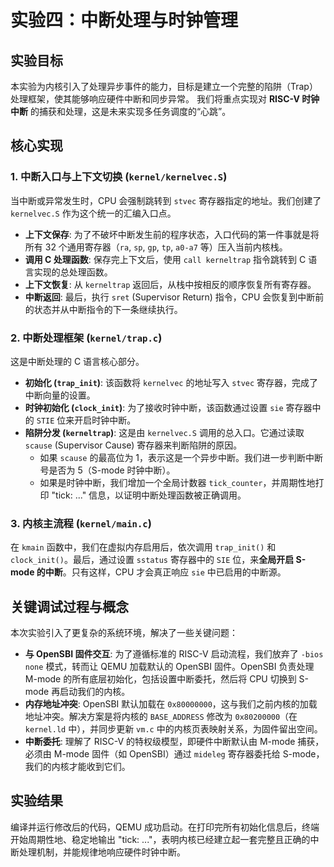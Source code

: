 # 实验四：中断处理与时钟管理

## 实验目标

本实验为内核引入了处理异步事件的能力，目标是建立一个完整的陷阱（Trap）处理框架，使其能够响应硬件中断和同步异常。  我们将重点实现对 **RISC-V 时钟中断** 的捕获和处理，这是未来实现多任务调度的“心跳”。

## 核心实现

### 1. 中断入口与上下文切换 (`kernel/kernelvec.S`)

当中断或异常发生时，CPU 会强制跳转到 `stvec` 寄存器指定的地址。我们创建了 `kernelvec.S` 作为这个统一的汇编入口点。
* **上下文保存**: 为了不破坏中断发生前的程序状态，入口代码的第一件事就是将所有 32 个通用寄存器（`ra`, `sp`, `gp`, `tp`, `a0-a7` 等）压入当前内核栈。
* **调用 C 处理函数**: 保存完上下文后，使用 `call kerneltrap` 指令跳转到 C 语言实现的总处理函数。
* **上下文恢复**: 从 `kerneltrap` 返回后，从栈中按相反的顺序恢复所有寄存器。
* **中断返回**: 最后，执行 `sret` (Supervisor Return) 指令，CPU 会恢复到中断前的状态并从中断指令的下一条继续执行。

### 2. 中断处理框架 (`kernel/trap.c`)

这是中断处理的 C 语言核心部分。
* **初始化 (`trap_init`)**: 该函数将 `kernelvec` 的地址写入 `stvec` 寄存器，完成了中断向量的设置。
* **时钟初始化 (`clock_init`)**: 为了接收时钟中断，该函数通过设置 `sie`  寄存器中的 `STIE` 位来开启时钟中断。
* **陷阱分发 (`kerneltrap`)**: 这是由 `kernelvec.S` 调用的总入口。它通过读取 `scause` (Supervisor Cause) 寄存器来判断陷阱的原因。
    * 如果 `scause` 的最高位为 1，表示这是一个异步中断。我们进一步判断中断号是否为 5（S-mode 时钟中断）。
    * 如果是时钟中断，我们增加一个全局计数器 `tick_counter`，并周期性地打印 "tick: ..." 信息，以证明中断处理函数被正确调用。

### 3. 内核主流程 (`kernel/main.c`)

在 `kmain` 函数中，我们在虚拟内存启用后，依次调用 `trap_init()` 和 `clock_init()`。最后，通过设置 `sstatus` 寄存器中的 `SIE`  位，来**全局开启 S-mode 的中断**。只有这样，CPU 才会真正响应 `sie` 中已启用的中断源。

## 关键调试过程与概念

本次实验引入了更复杂的系统环境，解决了一些关键问题：

* **与 OpenSBI 固件交互**: 为了遵循标准的 RISC-V 启动流程，我们放弃了 `-bios none` 模式，转而让 QEMU 加载默认的 OpenSBI 固件。OpenSBI 负责处理 M-mode 的所有底层初始化，包括设置中断委托，然后将 CPU 切换到 S-mode 再启动我们的内核。
* **内存地址冲突**: OpenSBI 默认加载在 `0x80000000`，这与我们之前内核的加载地址冲突。解决方案是将内核的 `BASE_ADDRESS` 修改为 `0x80200000`（在 `kernel.ld` 中），并同步更新 `vm.c` 中的内核页表映射关系，为固件留出空间。
* **中断委托**: 理解了 RISC-V 的特权级模型，即硬件中断默认由 M-mode 捕获，必须由 M-mode 固件（如 OpenSBI）通过 `mideleg` 寄存器委托给 S-mode，我们的内核才能收到它们。

## 实验结果

编译并运行修改后的代码，QEMU 成功启动。在打印完所有初始化信息后，终端开始周期性地、稳定地输出 "tick: ..."，表明内核已经建立起一套完整且正确的中断处理机制，并能规律地响应硬件时钟中断。